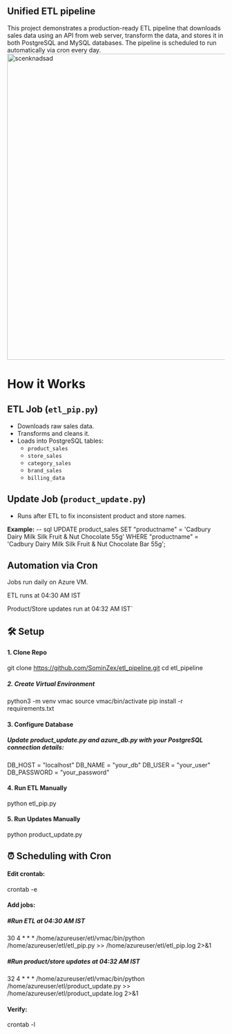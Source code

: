 ## Unified ETL pipeline

This project demonstrates a production-ready ETL pipeline that downloads sales data using an API from web server, transform the data, and stores it in both PostgreSQL and MySQL databases. The pipeline is scheduled to run automatically via cron every day.
<img width="1074" height="709" alt="scenknadsad" src="https://github.com/user-attachments/assets/669f2961-475e-42f7-8946-8e75870cf1b1" />

# How it Works

## ETL Job (`etl_pip.py`)

- Downloads raw sales data.  
- Transforms and cleans it.  
- Loads into PostgreSQL tables:  
  - `product_sales` 
  - `store_sales`
  - `category_sales`
  - `brand_sales`
  - `billing_data`

## Update Job (`product_update.py`)

- Runs after ETL to fix inconsistent product and store names.  

**Example:**
-- sql
UPDATE product_sales
SET "productname" = 'Cadbury Dairy Milk Silk Fruit & Nut Chocolate 55g'
WHERE "productname" = 'Cadbury Dairy Milk Silk Fruit & Nut Chocolate Bar 55g';

## Automation via Cron

Jobs run daily on Azure VM.

ETL runs at 04:30 AM IST

Product/Store updates run at 04:32 AM IST`

## 🛠️ Setup

#### 1. Clone Repo
git clone https://github.com/SominZex/etl_pipeline.git
cd etl_pipeline

##### 2. Create Virtual Environment
python3 -m venv vmac
source vmac/bin/activate
pip install -r requirements.txt

#### 3. Configure Database

##### Update product_update.py and azure_db.py with your PostgreSQL connection details:

DB_HOST = "localhost"
DB_NAME = "your_db"
DB_USER = "your_user"
DB_PASSWORD = "your_password"

#### 4. Run ETL Manually
python etl_pip.py

#### 5. Run Updates Manually
python product_update.py

## ⏰ Scheduling with Cron

#### Edit crontab:

crontab -e


#### Add jobs:

##### #Run ETL at 04:30 AM IST
30 4 * * * /home/azureuser/etl/vmac/bin/python /home/azureuser/etl/etl_pip.py >> /home/azureuser/etl/etl_pip.log 2>&1

##### #Run product/store updates at 04:32 AM IST
32 4 * * * /home/azureuser/etl/vmac/bin/python /home/azureuser/etl/product_update.py >> /home/azureuser/etl/product_update.log 2>&1


#### Verify:

crontab -l

